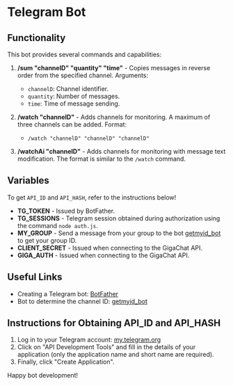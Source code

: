 # Telegram Bot

## Functionality

This bot provides several commands and capabilities:

1. **/sum "channelD" "quantity" "time"** - Copies messages in reverse order from the specified channel. Arguments:

   - `channelD`: Channel identifier.
   - `quantity`: Number of messages.
   - `time`: Time of message sending.

2. **/watch "channelD"** - Adds channels for monitoring. A maximum of three channels can be added. Format:

   - `/watch "channelD" "channelD" "channelD"`

3. **/watchAi "channelD"** - Adds channels for monitoring with message text modification. The format is similar to the `/watch` command.

## Variables

To get `API_ID` and `API_HASH`, refer to the instructions below!

- **TG_TOKEN** - Issued by BotFather.
- **TG_SESSIONS** - Telegram session obtained during authorization using the command `node auth.js`.
- **MY_GROUP** - Send a message from your group to the bot [getmyid_bot](https://t.me/getmyid_bot) to get your group ID.
- **CLIENT_SECRET** - Issued when connecting to the GigaChat API.
- **GIGA_AUTH** - Issued when connecting to the GigaChat API.

## Useful Links

- Creating a Telegram bot: [BotFather](https://t.me/BotFather)
- Bot to determine the channel ID: [getmyid_bot](https://t.me/getmyid_bot)

## Instructions for Obtaining API_ID and API_HASH

1. Log in to your Telegram account: [my.telegram.org](https://my.telegram.org/auth)
2. Click on "API Development Tools" and fill in the details of your application (only the application name and short name are required).
3. Finally, click "Create Application".

Happy bot development!
